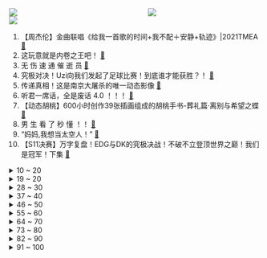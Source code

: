 <div >
	<a style="float:left;width:55%;" href = "https://github.com/anuraghazra/github-readme-stats">
	 <img src = "https://github-readme-stats.vercel.app/api?username=iuuuuuaena&theme=buefy&show_icons=true"/>
	</a>
	<a  style="float:right;width:45%" href = "https://github.com/anuraghazra/github-readme-stats">
	 <img  src="https://github-readme-stats.vercel.app/api/top-langs/?username=anuraghazra&layout=compact"/>
	</a>
	</div>

[![](https://img.shields.io/badge/jxd-@jxdgogogo.xyz-yellowgreen.svg)](https://www.jxdgogogo.xyz)<br>
1. 【周杰伦】金曲联唱《给我一首歌的时间+我不配＋安静+轨迹》|2021TMEA [:link:](//www.bilibili.com/video/BV1k44y1E7fi) <br>
2. 这玩意就是内卷之王吧！ [:link:](//www.bilibili.com/video/BV1AS4y1Q72a) <br>
3. 无 伤 速 通 催 逝 员 [:link:](//www.bilibili.com/video/BV1Pr4y1D7Ck) <br>
4. 究极对决！Uzi向我们发起了足球比赛！到底谁才能获胜？！ [:link:](//www.bilibili.com/video/BV1Tq4y1B7J6) <br>
5. 传递真相！这是南京大屠杀的唯一动态影像 [:link:](//www.bilibili.com/video/BV1fR4y1s7ij) <br>
6. 听君一席话，全是废话 4.0 ！！！ [:link:](//www.bilibili.com/video/BV1ra411r7fw) <br>
7. 【动态胡桃】600小时创作39张插画组成的胡桃手书-葬礼篇·离别与希望之蝶 [:link:](//www.bilibili.com/video/BV1SF411z73g) <br>
8. 男 生 看 了 秒 懂 ！！ [:link:](//www.bilibili.com/video/BV1RZ4y197ja) <br>
9. “妈妈,我想当太空人！” [:link:](//www.bilibili.com/video/BV1Yi4y1d7Qj) <br>
10. 【S11决赛】万字复盘！EDG与DK的究极决战！不破不立登顶世界之巅！我们是冠军！下集 [:link:](//www.bilibili.com/video/BV1Mg411w7R2) <br>
<details>
<summary>10 ~ 20</summary>

11. TGA2021《原神》参选视频 [:link:](//www.bilibili.com/video/BV1tR4y1s77j) <br>
12. 受不了了，我们太土了！！！ [:link:](//www.bilibili.com/video/BV1tP4y1G7wf) <br>
13. 当老师要根据点赞量给成绩时…… [:link:](//www.bilibili.com/video/BV1sQ4y1e7Yv) <br>
14. 【狗哥： 年轻不知单身好 】 [:link:](//www.bilibili.com/video/BV1WY411W7KR) <br>
15. 为什么英国特工要做针线活？【小约翰】 [:link:](//www.bilibili.com/video/BV1aa411r7aQ) <br>
16. 48小时烤了100人吃的肉，别再说你们吃不到了 [:link:](//www.bilibili.com/video/BV1gP4y1G7rL) <br>
17. 伍六七第四季 [:link:](//www.bilibili.com/video/BV18i4y1Z7vR) <br>
18. 勿忘国殇 南京大屠杀真实影像画面曝光 [:link:](//www.bilibili.com/video/BV17S4y1Q7c6) <br>
19. 【铭记历史 祭奠同胞】听！这风声…… [:link:](//www.bilibili.com/video/BV1ar4y1D7Fn) <br>
</details>
<details>
<summary>19 ~ 20</summary>

20. 我拿到了中国绿卡! [:link:](//www.bilibili.com/video/BV1RQ4y1e7xD) <br>
21. 三句话教你画出《立 体 感》 [:link:](//www.bilibili.com/video/BV1Sb4y1i7JL) <br>
22. 【全程高能】2021离谱骗子行为大赏！ [:link:](//www.bilibili.com/video/BV1Z3411s7hq) <br>
23. 边境查车，毒贩扔出手榴弹！！！纪录疫情下的广西边境... [:link:](//www.bilibili.com/video/BV1iq4y1z7UK) <br>
24. 大作云集！目前最全的2022年一月新番导视 [:link:](//www.bilibili.com/video/BV1mZ4y197yw) <br>
25. 花了500吃了家破店，竟是川菜天花板？老胖头直呼辣的过瘾！【就得这么晚-08破店】 [:link:](//www.bilibili.com/video/BV1eZ4y1Q7qJ) <br>
26. 【时代少年团】《这福气给你要不要》之睡衣游戏大作战 [:link:](//www.bilibili.com/video/BV1rZ4y197mT) <br>
27. 【医学博士】掏耳朵会聋吗？I 一辈子不掏耳朵什么样？ [:link:](//www.bilibili.com/video/BV1K3411t7Uy) <br>
28. 加料100元的豪华神仙煲仔饭！香喷喷热乎乎每一口都是肉啊~ [:link:](//www.bilibili.com/video/BV1k44y1E7UV) <br>
</details>
<details>
<summary>28 ~ 30</summary>

29. 【孤城闭原著向电影/耗时一年半/怀吉X徽柔】“她死于我们分离后的第八年，熙宁三年的春天”（1080p/中英双幕） [:link:](//www.bilibili.com/video/BV1gS4y1X7hX) <br>
30. 《青莲兰陵》看好了！这才是国服边闪兰陵王的逆风思路！！！ [:link:](//www.bilibili.com/video/BV1ji4y1d7Le) <br>
31. 算命先生15：贤柔哪有防人意（第一季大结局） [:link:](//www.bilibili.com/video/BV1si4y1d7dS) <br>
32. 老人骑三轮车剐蹭汽车，从一把零钱里拿出仅有的两张一百赔偿，车主坚持不收 [:link:](//www.bilibili.com/video/BV1RL411L7t4) <br>
33. 亲爱的华夏大地，朕回来了。 [:link:](//www.bilibili.com/video/BV1pg411P74n) <br>
34. 我爸油腻成这样，不当爱豆可惜了 [:link:](//www.bilibili.com/video/BV1mP4y137De) <br>
35. 【A-SOUL×许嵩×方文山】全新国风团曲《传说的世界》录音室抢先版 [:link:](//www.bilibili.com/video/BV1mQ4y1a7vW) <br>
36. 【欧美女神】果然上个世纪是决定我们审美的年代！！ [:link:](//www.bilibili.com/video/BV1rS4y1D7NH) <br>
37. 学了十年代码写出来的射击游戏 [:link:](//www.bilibili.com/video/BV1Mb4y1q712) <br>
</details>
<details>
<summary>37 ~ 40</summary>

38. 【STN快报第六季13】改编不是乱编，但可以政治正确的乱编 [:link:](//www.bilibili.com/video/BV1AZ4y1R7VE) <br>
39. 杜海皇的一天到底干什么？ [:link:](//www.bilibili.com/video/BV1qY411p7rY) <br>
40. 要用魔法打败魔法 [:link:](//www.bilibili.com/video/BV1SL4y1n7QA) <br>
41. “想刀一个人的眼神是隐藏不住的” [:link:](//www.bilibili.com/video/BV18341147WF) <br>
42. 大学生如何在宿舍拍出《荒野求生》 [:link:](//www.bilibili.com/video/BV1ni4y1d7pJ) <br>
43. 余华：一个人一本杂志让我成为今天的我 [:link:](//www.bilibili.com/video/BV1D34y1X7E8) <br>
44. 印度街头吃点烧烤！ [:link:](//www.bilibili.com/video/BV1QQ4y1e7dB) <br>
45. ITZY LOCO+Mafia in The Morning 2021MAMA颁奖典礼舞台 [:link:](//www.bilibili.com/video/BV1oq4y1q7Zm) <br>
46. 压迫感拉满了！室友刷视频太吵，男生趁其熟睡用影子吐槽 [:link:](//www.bilibili.com/video/BV1TZ4y197Vy) <br>
</details>
<details>
<summary>46 ~ 50</summary>

47. 一场成功但又不完全成功的体重保卫战 [:link:](//www.bilibili.com/video/BV1Qa411r7Ty) <br>
48. 《 剥 生 鸡 蛋 壳 挑 战 》 [:link:](//www.bilibili.com/video/BV1C34y1X7Wu) <br>
49. 【拉宏】如果童年版金克斯唱《孤勇者》会怎么样？ [:link:](//www.bilibili.com/video/BV1NL411j7Au) <br>
50. 大庆赶海，随着潮水发现大海葵藏在沙子里，还有比手大的墨鱼 [:link:](//www.bilibili.com/video/BV1Vi4y1d78N) <br>
51. 幼儿园毕业就能推导出的相对论宇宙！听不懂打我！ [:link:](//www.bilibili.com/video/BV15R4y1x7KM) <br>
52. 让子弹飞的肚兜，兜着民国的黑暗艳史！鹅城的女人，为啥全是妓女？ [:link:](//www.bilibili.com/video/BV1gL411j76A) <br>
53. 这玩意儿凭什么这么火！！ [:link:](//www.bilibili.com/video/BV14M4y1A7oc) <br>
54. 百度创意广告之大妈喊话“不孝子” [:link:](//www.bilibili.com/video/BV1VM4y1A7F1) <br>
55. 看到最后，你还敢加盟开店吗？ [:link:](//www.bilibili.com/video/BV1MQ4y1v7vw) <br>
</details>
<details>
<summary>55 ~ 60</summary>

56. 卧底星巴克｜过期食材继续卖，保质期随意改，报废糕点次日再上架 [:link:](//www.bilibili.com/video/BV1JY411W73f) <br>
57. 【剧情向】我终于得到乔峰的音响啦！ [:link:](//www.bilibili.com/video/BV1sa411r7Ga) <br>
58. 不会吧？不会现在还有人在熬夜吧？ [:link:](//www.bilibili.com/video/BV1Q3411s7iy) <br>
59. 烤 肉 天 花 板 [:link:](//www.bilibili.com/video/BV17q4y1q7MQ) <br>
60. 【抽奖预告】感谢陪伴！送一台3070BiliBili联名二次元主机给大家！仅限B站！ [:link:](//www.bilibili.com/video/BV1rg411w7w6) <br>
61. 九种语言版《偏爱》：我说过 我不闪躲 [:link:](//www.bilibili.com/video/BV1u3411t7wW) <br>
62. 当面筋老了，还记得小伙伴们 [:link:](//www.bilibili.com/video/BV1aP4y1G7qW) <br>
63. 【时代少年团】2021腾讯音乐娱乐盛典《男儿歌》 [:link:](//www.bilibili.com/video/BV1jY411W7Ts) <br>
64. 男女生洗澡的差异 [:link:](//www.bilibili.com/video/BV1Db4y1B7fY) <br>
</details>
<details>
<summary>64 ~ 70</summary>

65. 交友被骗怎么办？ [:link:](//www.bilibili.com/video/BV1SU4y1N7X4) <br>
66. 【动物园规则类怪谈】细节解析——我看了睡不着觉啊，有一样的吗…… [:link:](//www.bilibili.com/video/BV1r341147JZ) <br>
67. 骁龙8 Gen1性能分析：功耗爆炸高！但GPU很强... [:link:](//www.bilibili.com/video/BV1MY411W74g) <br>
68. 华农兄弟：抓只兄弟家的羊来煮火锅，暖暖身体，味道很不错哦 [:link:](//www.bilibili.com/video/BV1Rq4y1q7k1) <br>
69. 无名小卒，还是名扬天下？！ [:link:](//www.bilibili.com/video/BV1vg411w7Sd) <br>
70. ？？？？这不无敌了？ [:link:](//www.bilibili.com/video/BV1wR4y1x7D9) <br>
71. 22min背完肖四大题：史纲篇【空卡带背/考研政治】 [:link:](//www.bilibili.com/video/BV1fS4y1X7sG) <br>
72. 【宋亚轩】《男儿歌》focus 神级表情管理 头发丝都完美控制 宽肩长腿的帅哥来袭！ [:link:](//www.bilibili.com/video/BV15i4y1d77r) <br>
73. 【罗汉鬼套路】为什么辅助拿蒙多？ [:link:](//www.bilibili.com/video/BV1tb4y1q7nc) <br>
</details>
<details>
<summary>73 ~ 80</summary>

74. 内容看完极度舒适（五） [:link:](//www.bilibili.com/video/BV1Kb4y1q7jg) <br>
75. Cardi B卡子劝学 [:link:](//www.bilibili.com/video/BV1Sb4y1i79q) <br>
76. 这玩意我承认有赌的成分！ [:link:](//www.bilibili.com/video/BV1EM4y1A7UN) <br>
77. 【音频怪物】琴师+倾尽天下 首度联唱，走不完的诗句和充满回忆的岁月 [:link:](//www.bilibili.com/video/BV1zi4y1d7iS) <br>
78. 苏轼：怀民亦未寝。张怀民：啊对对对 [:link:](//www.bilibili.com/video/BV1ui4y1Z7wN) <br>
79. 我当你们是好姐妹，你们却欺负我 [:link:](//www.bilibili.com/video/BV1H341147Ak) <br>
80. 法国老哥第一次吃榴莲千层，以为是煤气漏了...... [:link:](//www.bilibili.com/video/BV1WP4y137Ps) <br>
81. 波 比 百 科 [:link:](//www.bilibili.com/video/BV19R4y1s7Tg) <br>
82. “我问你这鱼谁弄得啊！！” [:link:](//www.bilibili.com/video/BV1Wb4y1q7ga) <br>
</details>
<details>
<summary>82 ~ 90</summary>

83. 当你信了广东人的客套话 [:link:](//www.bilibili.com/video/BV1aU4y1K7iq) <br>
84. 当MC大神距上课迟到还有一分钟！Ⅱ [:link:](//www.bilibili.com/video/BV12341147Rp) <br>
85. 希望不要被她哥知道，不然我可能走不出这座城。 [:link:](//www.bilibili.com/video/BV1JM4y1c7JH) <br>
86. 我 的 世 界 连 机 版 [:link:](//www.bilibili.com/video/BV17S4y1Q7Kz) <br>
87. 小提琴炸街！我在迪拜自由演绎《Counting Stars》 [:link:](//www.bilibili.com/video/BV1ni4y1Z7uG) <br>
88. 《崩坏3》5.4版本「彼岸银翼」宣传PV [:link:](//www.bilibili.com/video/BV1HQ4y1e7ea) <br>
89. 张镇辉台球正经教学【6个不太建议使用的技巧】7.0版本 [:link:](//www.bilibili.com/video/BV1BM4y1w7d6) <br>
90. 流浪猫康复后紧紧抱住小姐姐，不愿离开 [:link:](//www.bilibili.com/video/BV19U4y1N7oc) <br>
91. 【舞蹈】贝拉《囍》| 惊世一舞，她自绝望中重生（直播剪辑） [:link:](//www.bilibili.com/video/BV1NL4y1p7Tf) <br>
</details>
<details>
<summary>91 ~ 100</summary>

92. 有一个按钮，每按一次给你10元，但你的寿命会减少一分钟，你会按多少次？ [:link:](//www.bilibili.com/video/BV1Rb4y1B7tY) <br>
93. 黄沙水产市场 厨子被坑¥？？？ [:link:](//www.bilibili.com/video/BV1Lh411x7rH) <br>
94. 这些操作让我感受到了游戏天赋的差距是有多残忍，韩 服 王 者 就 这？#92 [:link:](//www.bilibili.com/video/BV15M4y1c7Kz) <br>
95. 从基础到废手到放弃！  订书钉六芒星系列拼法 [:link:](//www.bilibili.com/video/BV1xg411w7jW) <br>
96. 演员张世27秒说123字台词，碉堡了！ [:link:](//www.bilibili.com/video/BV1a34y197QB) <br>
97. 学了三年的动画，毕业被学校保送进了电子厂！~ [:link:](//www.bilibili.com/video/BV1YR4y1x7aM) <br>
98. 城管紧跟乞讨者循环播放“我是骗子” [:link:](//www.bilibili.com/video/BV19M4y1w7JN) <br>
99. 【推特搬运】彭导唱歌被外国网友做成动画了 [:link:](//www.bilibili.com/video/BV1eq4y1z76b) <br>
100. 期末考试月当代大学生实录 [:link:](//www.bilibili.com/video/BV1jP4y1G7N1) <br>
</details>
